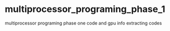 # multiprocessor_programing_phase_1
multiprocessor programing phase one code and gpu info extracting codes

